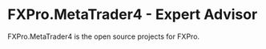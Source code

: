 FXPro.MetaTrader4 - Expert Advisor
============================

FXPro.MetaTrader4 is the open source projects for FXPro.


